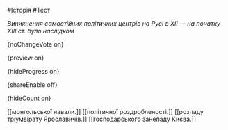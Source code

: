 #Історія #Тест

*Виникнення самостійних політичних центрів на Русі в XII — на початку XIII ст. було наслідком*

{noChangeVote on}

{preview on}

{hideProgress on}

{shareEnable off}

{hideCount on}

[[монгольської навали.]]
[[політичної роздробленості.]]
[[розпаду тріумвірату Ярославичів.]]
[[господарського занепаду Києва.]]
